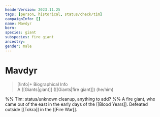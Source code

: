 ```yaml
---
headerVersion: 2023.11.25
tags: [person, historical, status/check/tim]
campaignInfo: []
name: Mavdyr
born:
species: giant
subspecies: fire giant
ancestry:
gender: male
---
```

# Mavdyr
>[!info]+ Biographical Info  
> A [[Giants|giant]] ([[Giants|fire giant]]) (he/him)

%% Tim: status/unknown cleanup, anything to add? %%
A fire giant, who came out of the east in the early days of the [[Blood Years]]. Defeated outside [[Tokra]] in the [[Fire War]]. 